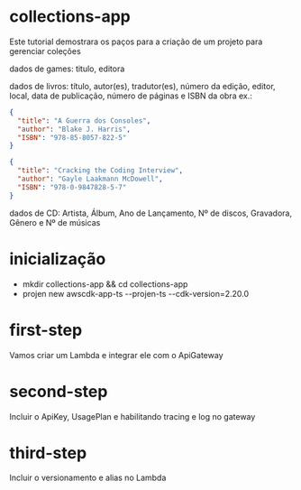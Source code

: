 # collections-app

Este tutorial demostrara os paços para a criação de um projeto para gerenciar coleções

dados de games: titulo, editora 

dados de livros: título, autor(es), tradutor(es), número da edição, editor, local, data de publicação, número de páginas e ISBN da obra ex.:
```json
{
  "title": "A Guerra dos Consoles",
  "author": "Blake J. Harris",
  "ISBN": "978-85-8057-822-5"
}
```
```json
{
  "title": "Cracking the Coding Interview",
  "author": "Gayle Laakmann McDowell",
  "ISBN": "978-0-9847828-5-7"
}
```

dados de CD: Artista, Álbum, Ano de Lançamento, Nº de discos, Gravadora, Gênero e Nº de músicas

# inicialização
* mkdir collections-app && cd collections-app
* projen new awscdk-app-ts --projen-ts --cdk-version=2.20.0

# first-step
Vamos criar um Lambda e integrar ele com o ApiGateway

# second-step
Incluir o ApiKey, UsagePlan e habilitando tracing e log no gateway

# third-step
Incluir o versionamento e alias no Lambda